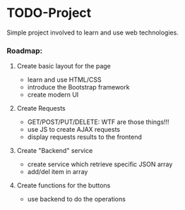 # TODO-Project

Simple project involved to learn and use web technologies.

### Roadmap:

1. Create basic layout for the page
   - learn and use HTML/CSS
   - introduce the Bootstrap framework
   - create modern UI

2. Create Requests
   - GET/POST/PUT/DELETE: WTF are those things!!!
   - use JS to create AJAX requests
   - display requests results to the frontend
3. Create "Backend" service 
   - create service which retrieve specific JSON array
   - add/del item in array

4. Create functions for the buttons
   - use backend to do the operations

